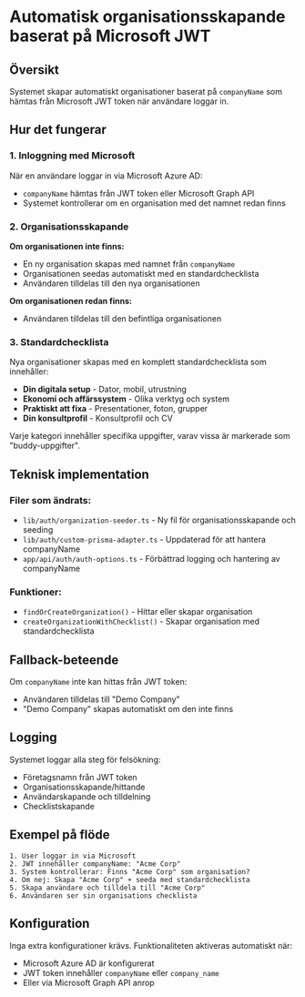 # Automatisk organisationsskapande baserat på Microsoft JWT

## Översikt
Systemet skapar automatiskt organisationer baserat på `companyName` som hämtas från Microsoft JWT token när användare loggar in.

## Hur det fungerar

### 1. Inloggning med Microsoft
När en användare loggar in via Microsoft Azure AD:
- `companyName` hämtas från JWT token eller Microsoft Graph API
- Systemet kontrollerar om en organisation med det namnet redan finns

### 2. Organisationsskapande
**Om organisationen inte finns:**
- En ny organisation skapas med namnet från `companyName`
- Organisationen seedas automatiskt med en standardchecklista
- Användaren tilldelas till den nya organisationen

**Om organisationen redan finns:**
- Användaren tilldelas till den befintliga organisationen

### 3. Standardchecklista
Nya organisationer skapas med en komplett standardchecklista som innehåller:
- **Din digitala setup** - Dator, mobil, utrustning
- **Ekonomi och affärssystem** - Olika verktyg och system
- **Praktiskt att fixa** - Presentationer, foton, grupper
- **Din konsultprofil** - Konsultprofil och CV

Varje kategori innehåller specifika uppgifter, varav vissa är markerade som "buddy-uppgifter".

## Teknisk implementation

### Filer som ändrats:
- `lib/auth/organization-seeder.ts` - Ny fil för organisationsskapande och seeding
- `lib/auth/custom-prisma-adapter.ts` - Uppdaterad för att hantera companyName
- `app/api/auth/auth-options.ts` - Förbättrad logging och hantering av companyName

### Funktioner:
- `findOrCreateOrganization()` - Hittar eller skapar organisation
- `createOrganizationWithChecklist()` - Skapar organisation med standardchecklista

## Fallback-beteende
Om `companyName` inte kan hittas från JWT token:
- Användaren tilldelas till "Demo Company"
- "Demo Company" skapas automatiskt om den inte finns

## Logging
Systemet loggar alla steg för felsökning:
- Företagsnamn från JWT token
- Organisationsskapande/hittande
- Användarskapande och tilldelning
- Checklistskapande

## Exempel på flöde

```
1. User loggar in via Microsoft
2. JWT innehåller companyName: "Acme Corp"
3. System kontrollerar: Finns "Acme Corp" som organisation?
4. Om nej: Skapa "Acme Corp" + seeda med standardchecklista
5. Skapa användare och tilldela till "Acme Corp"
6. Användaren ser sin organisations checklista
```

## Konfiguration
Inga extra konfigurationer krävs. Funktionaliteten aktiveras automatiskt när:
- Microsoft Azure AD är konfigurerat
- JWT token innehåller `companyName` eller `company_name`
- Eller via Microsoft Graph API anrop